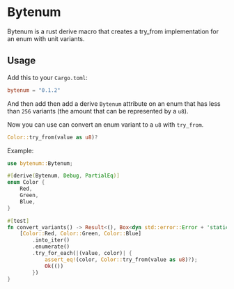 # Bytenum

Bytenum is a rust derive macro that creates a try_from<u8> implementation for an enum with unit variants. 

## Usage

Add this to your `Cargo.toml`:

```toml
bytenum = "0.1.2"
```

And then add then add a derive `Bytenum` attribute on an enum
that has less than `256` variants (the amount that can be represented by a `u8`).

Now you can use can convert an enum variant to a `u8` with `try_from`.

```rust
Color::try_from(value as u8)?
```

Example:

```rust
use bytenum::Bytenum;

#[derive(Bytenum, Debug, PartialEq)]
enum Color {
    Red,
    Green,
    Blue,
}

#[test]
fn convert_variants() -> Result<(), Box<dyn std::error::Error + 'static>> {
    [Color::Red, Color::Green, Color::Blue]
        .into_iter()
        .enumerate()
        .try_for_each(|(value, color)| {
            assert_eq!(color, Color::try_from(value as u8)?);
            Ok(())
        })
}
```